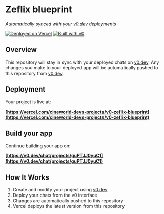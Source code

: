 # Zeflix blueprint

*Automatically synced with your [v0.dev](https://v0.dev) deployments*

[![Deployed on Vercel](https://img.shields.io/badge/Deployed%20on-Vercel-black?style=for-the-badge&logo=vercel)](https://vercel.com/cineworld-devs-projects/v0-zeflix-blueprint)
[![Built with v0](https://img.shields.io/badge/Built%20with-v0.dev-black?style=for-the-badge)](https://v0.dev/chat/projects/guPTJJ0yuC1)

## Overview

This repository will stay in sync with your deployed chats on [v0.dev](https://v0.dev).
Any changes you make to your deployed app will be automatically pushed to this repository from [v0.dev](https://v0.dev).

## Deployment

Your project is live at:

**[https://vercel.com/cineworld-devs-projects/v0-zeflix-blueprint](https://vercel.com/cineworld-devs-projects/v0-zeflix-blueprint)**

## Build your app

Continue building your app on:

**[https://v0.dev/chat/projects/guPTJJ0yuC1](https://v0.dev/chat/projects/guPTJJ0yuC1)**

## How It Works

1. Create and modify your project using [v0.dev](https://v0.dev)
2. Deploy your chats from the v0 interface
3. Changes are automatically pushed to this repository
4. Vercel deploys the latest version from this repository